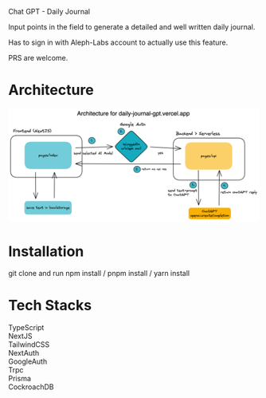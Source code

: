 Chat GPT - Daily Journal

Input points in the field to generate a detailed and well written daily journal.

Has to sign in with Aleph-Labs account to actually use this feature.

PRS are welcome.

# Architecture
![architecture diagram](./src/assets/daily%20journal%20architecture.png)

# Installation
git clone and run npm install / pnpm install / yarn install

# Tech Stacks

TypeScript  
NextJS  
TailwindCSS  
NextAuth  
GoogleAuth  
Trpc  
Prisma  
CockroachDB